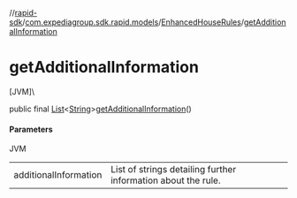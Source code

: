 //[rapid-sdk](../../../index.md)/[com.expediagroup.sdk.rapid.models](../index.md)/[EnhancedHouseRules](index.md)/[getAdditionalInformation](get-additional-information.md)

# getAdditionalInformation

[JVM]\

public final [List](https://docs.oracle.com/javase/8/docs/api/java/util/List.html)&lt;[String](https://docs.oracle.com/javase/8/docs/api/java/lang/String.html)&gt;[getAdditionalInformation](get-additional-information.md)()

#### Parameters

JVM

| | |
|---|---|
| additionalInformation | List of strings detailing further information about the rule. |
